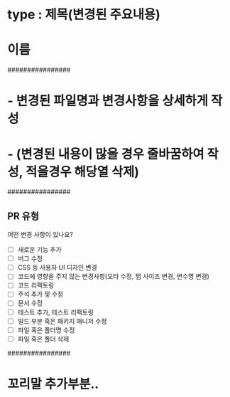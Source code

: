 # type : 제목(변경된 주요내용)
# 이름

################
# - 변경된 파일명과 변경사항을 상세하게 작성
# - (변경된 내용이 많을 경우 줄바꿈하여 작성, 적을경우 해당열 삭제)

################
## PR 유형
어떤 변경 사항이 있나요?

- [ ] 새로운 기능 추가
- [ ] 버그 수정
- [ ] CSS 등 사용자 UI 디자인 변경
- [ ] 코드에 영향을 주지 않는 변경사항(오타 수정, 탭 사이즈 변경, 변수명 변경)
- [ ] 코드 리팩토링
- [ ] 주석 추가 및 수정
- [ ] 문서 수정
- [ ] 테스트 추가, 테스트 리팩토링
- [ ] 빌드 부분 혹은 패키지 매니저 수정
- [ ] 파일 혹은 폴더명 수정
- [ ] 파일 혹은 폴더 삭제

################
# 꼬리말 추가부분..
